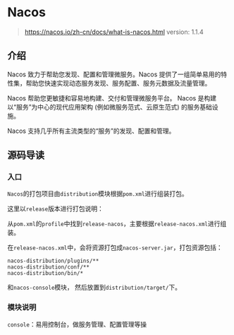 # Nacos
> https://nacos.io/zh-cn/docs/what-is-nacos.html
> version: 1.1.4

## 介绍
Nacos 致力于帮助您发现、配置和管理微服务。Nacos 提供了一组简单易用的特性集，帮助您快速实现动态服务发现、服务配置、服务元数据及流量管理。

Nacos 帮助您更敏捷和容易地构建、交付和管理微服务平台。 Nacos 是构建以“服务”为中心的现代应用架构 (例如微服务范式、云原生范式) 的服务基础设施。

Nacos 支持几乎所有主流类型的“服务”的发现、配置和管理。

## 源码导读
### 入口
`Nacos`的打包项目由`distribution`模块根据`pom.xml`进行组装打包。

这里以`release`版本进行打包说明：

从`pom.xml`的`profile`中找到`release-nacos`，主要根据`release-nacos.xml`进行组装。

在`release-nacos.xml`中，会将资源打包成`nacos-server.jar`，打包资源包括：

```
nacos-distribution/plugins/**
nacos-distribution/conf/**
nacos-distribution/bin/*
```
和`nacos-console`模块， 然后放置到`distribution/target/`下。

### 模块说明
`console`：易用控制台，做服务管理、配置管理等操

